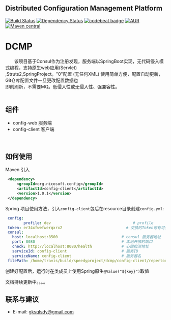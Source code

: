 ## Distributed Configuration Management Platform

[![Build Status](https://travis-ci.org/speedyproject/dcmp.svg?branch=master)](https://travis-ci.org/speedyproject/dcmp)
[![Dependency Status](https://www.versioneye.com/user/projects/59a8c4c00fb24f003d09cf9b/badge.svg?style=flat-square)](https://www.versioneye.com/user/projects/59a8c4c00fb24f003d09cf9b)
[![codebeat badge](https://codebeat.co/badges/ae711829-ac75-4bfc-85b7-64e76e37d10a)](https://codebeat.co/projects/github-com-speedyproject-dcmp-master)
[![AUR](https://img.shields.io/badge/license-GPL-orange.svg)](https://www.gnu.org/licenses/gpl-3.0.html)
[![Maven central](https://maven-badges.herokuapp.com/maven-central/org.nicosoft.config/config-client/badge.svg)](https://maven-badges.herokuapp.com/maven-central/org.nicosoft.config/config-client)


# DCMP

&#12288;&#12288;该项目基于Consul作为注册发现，服务端以SpringBoot实现，无代码侵入模式编程，支持原生web应用(Servlet) <br/>
,Struts2,SpringProject。"0"配置 (无任何XML) 使用简单方便，配置自动更新，Git仓库配置文件一旦更改配置数据也 <br/>
即刻刷新，不需要MQ。低侵入性或无侵入性、强兼容性。<br/>
<br/>

## 组件

*   config-web      服务端
*   config-client   客户端
<br/>

## 如何使用

Maven 引入

```xml
 <dependency>
     <groupId>org.nicosoft.config</groupId>
     <artifactId>config-client</artifactId>
     <version>1.0.1</version>
 </dependency>
```
Spring 项目使用方法，引入```config-client```包后在resource目录创建```config.yml```: <br/>
```yaml
 config:
        profile: dev                                    # profile                                            
 token: er34xfwefwerqxrx2                            # 交换的Token可有可无
 consul:
   host: localhost:8500                            # consul 服务器地址
   port: 8080                                      # 本地开放的端口
   check: http://localhost:8080/health             # 心跳检测地址
   serviceId: config-client                        # 服务ID
   serviceName: config-client                      # 服务器名
 filePath: /home/travis/build/speedyproject/dcmp/config-client/repertory # 配置文件临时路径
```
创建好配置后，运行时在类成员上使用Spring原生```@Value("${key}")```取值

文档持续更新中。。。。
<br/>

## 联系与建议

*	E-mail: gksqlsdy@gmail.com


